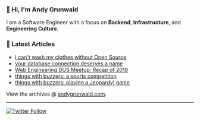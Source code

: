 ### 👋 Hi, I'm Andy Grunwald

I am a Software Engineer with a focus on **Backend**, **Infrastructure**, and **Engineering Culture**.

### 📝 Latest Articles

<!-- BLOG-POST-LIST:START -->
- [I can't wash my clothes without Open Source](https://andygrunwald.com/blog/i-cant-wash-my-clothes-without-open-source/)
- [your database connection deserves a name](https://andygrunwald.com/blog/your-database-connection-deserves-a-name/)
- [Web Engineering DUS Meetup: Recap of 2019](https://andygrunwald.com/blog/web-engineering-dus-recap-of-2019/)
- [things with buzzers: a sports competition](https://andygrunwald.com/blog/things-with-buzzers-a-sports-competition/)
- [things with buzzers: playing a Jeopardy! game](https://andygrunwald.com/blog/things-with-buzzers-playing-a-jeopardy-game/)
<!-- BLOG-POST-LIST:END -->

View the archives @ [andygrunwald.com](https://andygrunwald.com/).

---

[![Twitter Follow](https://img.shields.io/twitter/follow/andygrunwald?label=Follow&style=social)](https://twitter.com/andygrunwald)

<!--
**andygrunwald/andygrunwald** is a ✨ _special_ ✨ repository because its `README.md` (this file) appears on your GitHub profile.

Here are some ideas to get you started:

- 🔭 I’m currently working on ...
- 🌱 I’m currently learning ...
- 👯 I’m looking to collaborate on ...
- 🤔 I’m looking for help with ...
- 💬 Ask me about ...
- 📫 How to reach me: ...
- 😄 Pronouns: ...
- ⚡ Fun fact: ...
-->
